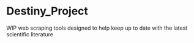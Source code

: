 # Destiny_Project
WIP web scraping tools designed to help keep up to date with the latest scientific literature
